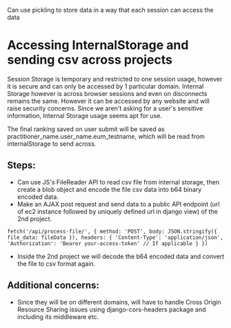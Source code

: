 
Can use pickling to store data in a way that each session can access the data
# **Accessing InternalStorage and sending csv across projects**

Session Storage is temporary and restricted to one session usage, however it is secure and can only be accessed by 1 particular domain. Internal Storage however is across browser sessions and even on disconnects remains the same. However it can be accessed by any website and will raise security concerns. Since we aren't asking for a user's sensitive information, Internal Storage usage seems apt for use.

The final ranking saved on user submit will be saved as practitioner_name.user_name.eum_testname, which will be read from internalStorage to send across.

## Steps:

- Can use JS's FileReader API to read csv file from internal storage, then create a blob object and encode the file csv data into b64 binary encoded data.
- Make an AJAX post request and send data to a public API endpoint (url of ec2 instance followed by uniquely defined url in django view) of the 2nd project.

```
fetch('/api/process-file/', { method: 'POST', body: JSON.stringify({ file_data: fileData }), headers: { 'Content-Type': 'application/json', 'Authorization': 'Bearer your-access-token' // If applicable } })

```

- Inside the 2nd project we will decode the b64 encoded data and convert the file to csv format again.

## Additional concerns:

- Since they will be on different domains, will have to handle Cross Origin Resource Sharing issues using django-cors-headers package and including its middleware etc.